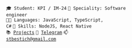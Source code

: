 <code>🎓 Student: KPI / IM-24</code>
<code>👷 Speciality: Software engineer </code><br>
<code>🧑‍💻 Languages: JavaScript, TypeScript, C#</code>
<code>🎯 Skills: NodeJS, React Native</code><br>
<code>📚 [Projects](https://github.com/stbestichhh/stbestichhh/blob/main/PROJECTS.md)</code>
<code>💬 [Telegram](https://telegram.me/stbestichhh_shh)</code>
<code>📫 [stbestich@gmail.com](mailto:stbestich@gmail.com)</code>
